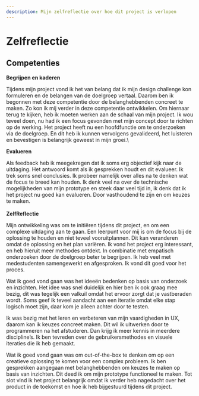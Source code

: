 ```yaml
---
description: Mijn zelfreflectie over hoe dit project is verlopen
---
```


# Zelfreflectie

## Competenties

**Begrijpen en kaderen**&#x20;

Tijdens mijn project vond ik het van belang dat ik mijn design challenge  kon formuleren en de belangen van de doelgroep vertaal. Daarom ben ik begonnen met deze competentie door de belanghebbenden concreet te maken. Zo kon ik mij verder in deze competentie ontwikkelen. Om hiernaar terug te kijken, heb ik moeten werken aan de schaal van mijn project. Ik wou teveel doen, nu had ik een focus gevonden met mijn concept door te richten op de werking. Het project heeft nu een hoofdfunctie om te onderzoeken via de doelgroep. En dit heb ik kunnen vervolgens gevalideerd, het luisteren en bevestigen is belangrijk geweest in mijn groei.\


**Evalueren**

Als feedback heb ik meegekregen dat ik soms erg objectief kijk naar de uitdaging. Het antwoord komt als ik gesprekken houdt en dit evalueer. Ik trek soms snel conclusies. Ik probeer namelijk over alles na te denken wat de focus te breed kan houden. Ik denk veel na over de technische mogelijkheden van mijn prototype en steek daar veel tijd in, ik denk dat ik het project nu goed kan evalueren. Door vasthoudend te zijn en om keuzes te maken.\
\
**ZelfReflectie**

Mijn ontwikkeling was om te initiëren tijdens dit project, en om een complexe uitdaging aan te gaan. Een leerpunt voor mij is om de focus bij de oplossing te houden en niet teveel vooruitplannen. Dit kan veranderen omdat de oplossing en het plan variëren. Ik vond het project erg interessant, en heb hieruit meer methodes ontdekt. In combinatie met empatisch onderzoeken door de doelgroep beter te begrijpen. Ik heb veel met medestudenten samengewerkt en afgesproken. Ik vond dit goed voor het proces.

Wat ik goed vond gaan was het ideeën bedenken op basis van onderzoek en inzichten. Het idee was snel duidelijk en hier ben ik ook graag mee bezig, dit was tegelijk een valkuil omdat het ervoor zorgt dat je vastberaden wordt.  Soms geef ik teveel aandacht aan een iteratie omdat elke stap logisch moet zijn, daar kom je alleen achter door te testen.&#x20;

Ik was bezig met het leren en verbeteren van mijn vaardigheden in UX, daarom kan ik keuzes concreet maken. Dit wil ik uitwerken door te programmeren na het afstuderen. Dan krijg ik meer kennis in meerdere discipline’s. Ik ben tevreden over de gebruikersmethodes en visuele iteraties die ik heb gemaakt.&#x20;

Wat ik goed vond gaan was om out-of-the-box te denken om op een creatieve oplossing te komen voor een complex probleem. Ik ben gesprekken aangegaan met belanghebbenden om keuzes te maken op basis van inzichten. Dit deed ik om mijn prototype functioneel te maken. Tot slot vind ik het project belangrijk omdat ik verder heb nagedacht over het product in de toekomst en hoe ik heb bijgestuurd tijdens dit project.&#x20;
